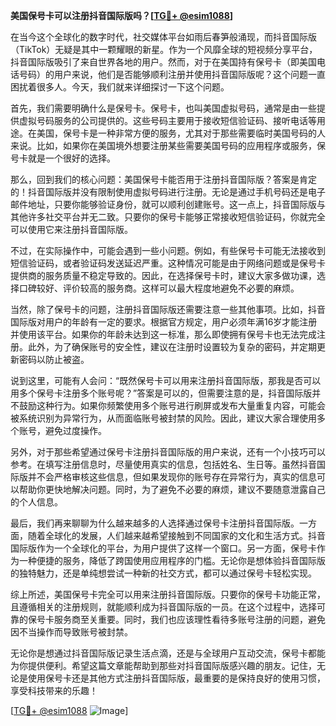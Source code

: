 **美国保号卡可以注册抖音国际版吗？[[TG💪+ @esim1088](https://t.me/s/esim1088)]**

在当今这个全球化的数字时代，社交媒体平台如雨后春笋般涌现，而抖音国际版（TikTok）无疑是其中一颗耀眼的新星。作为一个风靡全球的短视频分享平台，抖音国际版吸引了来自世界各地的用户。然而，对于在美国持有保号卡（即美国电话号码）的用户来说，他们是否能够顺利注册并使用抖音国际版呢？这个问题一直困扰着很多人。今天，我们就来详细探讨一下这个问题。

首先，我们需要明确什么是保号卡。保号卡，也叫美国虚拟号码，通常是由一些提供虚拟号码服务的公司提供的。这些号码主要用于接收短信验证码、接听电话等用途。在美国，保号卡是一种非常方便的服务，尤其对于那些需要临时美国号码的人来说。比如，如果你在美国境外想要注册某些需要美国号码的应用程序或服务，保号卡就是一个很好的选择。

那么，回到我们的核心问题：美国保号卡能否用于注册抖音国际版？答案是肯定的！抖音国际版并没有限制使用虚拟号码进行注册。无论是通过手机号码还是电子邮件地址，只要你能够验证身份，就可以顺利创建账号。这一点上，抖音国际版与其他许多社交平台并无二致。只要你的保号卡能够正常接收短信验证码，你就完全可以使用它来注册抖音国际版。

不过，在实际操作中，可能会遇到一些小问题。例如，有些保号卡可能无法接收到短信验证码，或者验证码发送延迟严重。这种情况可能是由于网络问题或是保号卡提供商的服务质量不稳定导致的。因此，在选择保号卡时，建议大家多做功课，选择口碑较好、评价较高的服务商。这样可以最大程度地避免不必要的麻烦。

当然，除了保号卡的问题，注册抖音国际版还需要注意一些其他事项。比如，抖音国际版对用户的年龄有一定的要求。根据官方规定，用户必须年满16岁才能注册并使用该平台。如果你的年龄未达到这一标准，那么即使拥有保号卡也无法完成注册。此外，为了确保账号的安全性，建议在注册时设置较为复杂的密码，并定期更新密码以防止被盗。

说到这里，可能有人会问：“既然保号卡可以用来注册抖音国际版，那我是否可以用多个保号卡注册多个账号呢？”答案是可以的，但需要注意的是，抖音国际版并不鼓励这种行为。如果你频繁使用多个账号进行刷屏或发布大量重复内容，可能会被系统识别为异常行为，从而面临账号被封禁的风险。因此，建议大家合理使用多个账号，避免过度操作。

另外，对于那些希望通过保号卡注册抖音国际版的用户来说，还有一个小技巧可以参考。在填写注册信息时，尽量使用真实的信息，包括姓名、生日等。虽然抖音国际版并不会严格审核这些信息，但如果发现你的账号存在异常行为，真实的信息可以帮助你更快地解决问题。同时，为了避免不必要的麻烦，建议不要随意泄露自己的个人信息。

最后，我们再来聊聊为什么越来越多的人选择通过保号卡注册抖音国际版。一方面，随着全球化的发展，人们越来越希望接触到不同国家的文化和生活方式。抖音国际版作为一个全球化的平台，为用户提供了这样一个窗口。另一方面，保号卡作为一种便捷的服务，降低了跨国使用应用程序的门槛。无论你是想体验抖音国际版的独特魅力，还是单纯想尝试一种新的社交方式，都可以通过保号卡轻松实现。

综上所述，美国保号卡完全可以用来注册抖音国际版。只要你的保号卡功能正常，且遵循相关的注册规则，就能顺利成为抖音国际版的一员。在这个过程中，选择可靠的保号卡服务商至关重要。同时，我们也应该理性看待多账号注册的问题，避免因不当操作而导致账号被封禁。

无论你是想通过抖音国际版记录生活点滴，还是与全球用户互动交流，保号卡都能为你提供便利。希望这篇文章能帮助到那些对抖音国际版感兴趣的朋友。记住，无论是使用保号卡还是其他方式注册抖音国际版，最重要的是保持良好的使用习惯，享受科技带来的乐趣！

[[TG💪+ @esim1088](https://t.me/s/esim1088) ![Image](https://i.postimg.cc/4NQfJmqS/Snipaste-2025-05-13-00-14-12.png)]
